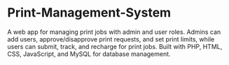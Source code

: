 # Print-Management-System
 A web app for managing print jobs with admin and user roles. Admins can add users, approve/disapprove print requests, and set print limits, while users can submit, track, and recharge for print jobs. Built with PHP, HTML, CSS, JavaScript, and MySQL for database management.
